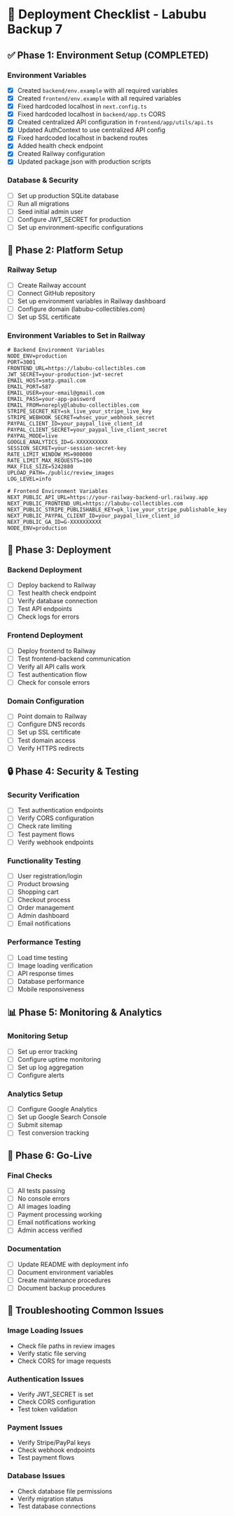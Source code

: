# 🚀 Deployment Checklist - Labubu Backup 7

## ✅ Phase 1: Environment Setup (COMPLETED)

### Environment Variables
- [x] Created `backend/env.example` with all required variables
- [x] Created `frontend/env.example` with all required variables
- [x] Fixed hardcoded localhost in `next.config.ts`
- [x] Fixed hardcoded localhost in `backend/app.ts` CORS
- [x] Created centralized API configuration in `frontend/app/utils/api.ts`
- [x] Updated AuthContext to use centralized API config
- [x] Fixed hardcoded localhost in backend routes
- [x] Added health check endpoint
- [x] Created Railway configuration
- [x] Updated package.json with production scripts

### Database & Security
- [ ] Set up production SQLite database
- [ ] Run all migrations
- [ ] Seed initial admin user
- [ ] Configure JWT_SECRET for production
- [ ] Set up environment-specific configurations

## 🔄 Phase 2: Platform Setup

### Railway Setup
- [ ] Create Railway account
- [ ] Connect GitHub repository
- [ ] Set up environment variables in Railway dashboard
- [ ] Configure domain (labubu-collectibles.com)
- [ ] Set up SSL certificate

### Environment Variables to Set in Railway
```
# Backend Environment Variables
NODE_ENV=production
PORT=3001
FRONTEND_URL=https://labubu-collectibles.com
JWT_SECRET=your-production-jwt-secret
EMAIL_HOST=smtp.gmail.com
EMAIL_PORT=587
EMAIL_USER=your-email@gmail.com
EMAIL_PASS=your-app-password
EMAIL_FROM=noreply@labubu-collectibles.com
STRIPE_SECRET_KEY=sk_live_your_stripe_live_key
STRIPE_WEBHOOK_SECRET=whsec_your_webhook_secret
PAYPAL_CLIENT_ID=your_paypal_live_client_id
PAYPAL_CLIENT_SECRET=your_paypal_live_client_secret
PAYPAL_MODE=live
GOOGLE_ANALYTICS_ID=G-XXXXXXXXXX
SESSION_SECRET=your-session-secret-key
RATE_LIMIT_WINDOW_MS=900000
RATE_LIMIT_MAX_REQUESTS=100
MAX_FILE_SIZE=5242880
UPLOAD_PATH=./public/review_images
LOG_LEVEL=info

# Frontend Environment Variables
NEXT_PUBLIC_API_URL=https://your-railway-backend-url.railway.app
NEXT_PUBLIC_FRONTEND_URL=https://labubu-collectibles.com
NEXT_PUBLIC_STRIPE_PUBLISHABLE_KEY=pk_live_your_stripe_publishable_key
NEXT_PUBLIC_PAYPAL_CLIENT_ID=your_paypal_live_client_id
NEXT_PUBLIC_GA_ID=G-XXXXXXXXXX
NODE_ENV=production
```

## 🚀 Phase 3: Deployment

### Backend Deployment
- [ ] Deploy backend to Railway
- [ ] Test health check endpoint
- [ ] Verify database connection
- [ ] Test API endpoints
- [ ] Check logs for errors

### Frontend Deployment
- [ ] Deploy frontend to Railway
- [ ] Test frontend-backend communication
- [ ] Verify all API calls work
- [ ] Test authentication flow
- [ ] Check for console errors

### Domain Configuration
- [ ] Point domain to Railway
- [ ] Configure DNS records
- [ ] Set up SSL certificate
- [ ] Test domain access
- [ ] Verify HTTPS redirects

## 🔒 Phase 4: Security & Testing

### Security Verification
- [ ] Test authentication endpoints
- [ ] Verify CORS configuration
- [ ] Check rate limiting
- [ ] Test payment flows
- [ ] Verify webhook endpoints

### Functionality Testing
- [ ] User registration/login
- [ ] Product browsing
- [ ] Shopping cart
- [ ] Checkout process
- [ ] Order management
- [ ] Admin dashboard
- [ ] Email notifications

### Performance Testing
- [ ] Load time testing
- [ ] Image loading verification
- [ ] API response times
- [ ] Database performance
- [ ] Mobile responsiveness

## 📊 Phase 5: Monitoring & Analytics

### Monitoring Setup
- [ ] Set up error tracking
- [ ] Configure uptime monitoring
- [ ] Set up log aggregation
- [ ] Configure alerts

### Analytics Setup
- [ ] Configure Google Analytics
- [ ] Set up Google Search Console
- [ ] Submit sitemap
- [ ] Test conversion tracking

## 🎯 Phase 6: Go-Live

### Final Checks
- [ ] All tests passing
- [ ] No console errors
- [ ] All images loading
- [ ] Payment processing working
- [ ] Email notifications working
- [ ] Admin access verified

### Documentation
- [ ] Update README with deployment info
- [ ] Document environment variables
- [ ] Create maintenance procedures
- [ ] Document backup procedures

## 🔧 Troubleshooting Common Issues

### Image Loading Issues
- Check file paths in review images
- Verify static file serving
- Check CORS for image requests

### Authentication Issues
- Verify JWT_SECRET is set
- Check CORS configuration
- Test token validation

### Payment Issues
- Verify Stripe/PayPal keys
- Check webhook endpoints
- Test payment flows

### Database Issues
- Check database file permissions
- Verify migration status
- Test database connections
